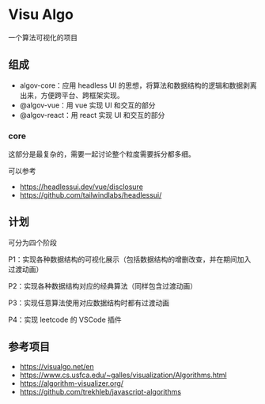 # Visu Algo

一个算法可视化的项目

## 组成
* algov-core：应用 headless UI 的思想，将算法和数据结构的逻辑和数据剥离出来，方便跨平台、跨框架实现。
* @algov-vue：用 vue 实现 UI 和交互的部分
* @algov-react：用 react 实现 UI 和交互的部分

### core
这部分是最复杂的，需要一起讨论整个粒度需要拆分都多细。

可以参考
* https://headlessui.dev/vue/disclosure 
* https://github.com/tailwindlabs/headlessui/


## 计划
可分为四个阶段

P1：实现各种数据结构的可视化展示（包括数据结构的增删改查，并在期间加入过渡动画）

P2：实现各种数据结构对应的经典算法（同样包含过渡动画）

P3：实现任意算法使用对应数据结构时都有过渡动画

P4：实现 leetcode 的 VSCode 插件


## 参考项目
* https://visualgo.net/en
* https://www.cs.usfca.edu/~galles/visualization/Algorithms.html
* https://algorithm-visualizer.org/
* https://github.com/trekhleb/javascript-algorithms
